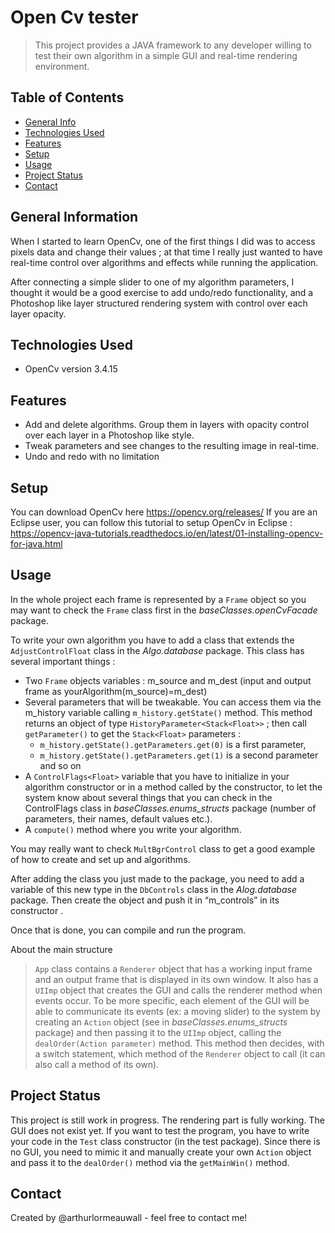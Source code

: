 # Open Cv tester

> This project provides a JAVA framework to any developer willing to test their own algorithm in a simple GUI and real-time rendering  environment. 

## Table of Contents
* [General Info](#general-information)
* [Technologies Used](#technologies-used)
* [Features](#features)
* [Setup](#setup)
* [Usage](#usage)
* [Project Status](#project-status)
* [Contact](#contact)


## General Information

When I started to learn OpenCv, one of the first things I did was to access pixels data and change their values ; at that time I really just wanted to have real-time control over algorithms and effects while running the application.

After connecting a simple slider to one of my algorithm parameters, I thought it would be a good exercise to add undo/redo functionality, and a Photoshop like layer structured rendering system with control over each layer opacity. 


## Technologies Used

- OpenCv version 3.4.15


## Features
- Add and delete algorithms. Group them in layers with opacity control over each layer in a Photoshop like style. 
- Tweak parameters and see changes to the resulting image in real-time.
- Undo and redo with no limitation


## Setup
You can download OpenCv here https://opencv.org/releases/
If you are an Eclipse user, you can follow this tutorial to setup OpenCv in Eclipse :
https://opencv-java-tutorials.readthedocs.io/en/latest/01-installing-opencv-for-java.html





## Usage

In the whole project each frame is represented by a `Frame` object so you may want to check the `Frame` class first in the *baseClasses.openCvFacade* package. 

To write your own algorithm you have to add a class that extends the `AdjustControlFloat` class in the *Algo.database* package. 
This class has several important things : 
* Two `Frame` objects variables : m_source and m_dest (input and output frame as yourAlgorithm(m_source)=m_dest)
* Several parameters that will be tweakable. You can access them via the m_history variable calling `m_history.getState()` method. This method returns an object of type `HistoryParameter<Stack<Float>>` ; then call `getParameter()` to get the `Stack<Float>` parameters : 
  * `m_history.getState().getParameters.get(0)` is a first parameter, 
  * `m_history.getState().getParameters.get(1)` is a second parameter and so on
* A `ControlFlags<Float>` variable that you have to initialize in your algorithm constructor or in a method called by the constructor, to let the system know about several things that you can check in the ControlFlags class in *baseClasses.enums_structs* package (number of parameters, their names, default values etc.).
* A `compute()` method where you write your algorithm.

You may really want to check `MultBgrControl` class to get a good example of how to create and set up and algorithms. 

After adding the class you just made to the package, you need to add a variable of this new type in the `DbControls` class in the *Alog.database* package. Then create the object and push it in “m_controls” in its constructor .

Once that is done, you can compile and run the program. 

About the main structure 
> `App` class contains a `Renderer` object that has a working input frame and an output frame that is displayed in its own window.  It also has a `UIImp` object that creates the GUI and calls the renderer method when events occur.
To be more specific, each element of the GUI will be able to communicate its events (ex: a moving slider) to the system by creating an `Action` object (see in *baseClasses.enums_structs* package) and then passing it to the `UIImp` object, calling the `dealOrder(Action parameter)` method. This method then decides, with a switch statement, which method of the `Renderer` object to call (it can also call a method of its own).   



## Project Status
This project is still work in progress. 
The rendering part is fully working. The GUI does not exist yet. 
If you want to test the program, you have to write your code in the `Test` class constructor (in the test package). Since there is no GUI, you need to mimic it and manually create your own `Action` object and pass it to the `dealOrder()` method via the `getMainWin()` method. 


## Contact
Created by @arthurlormeauwall - feel free to contact me!



